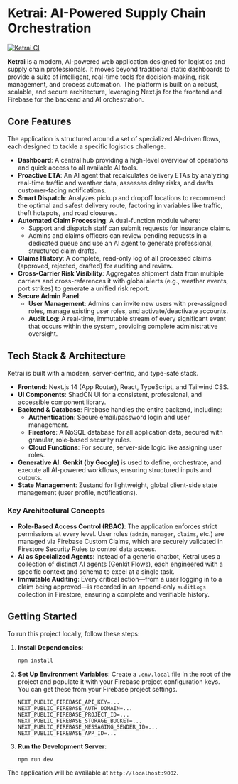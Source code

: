 # Ketrai: AI-Powered Supply Chain Orchestration

[![Ketrai CI](https://github.com/YOUR_USERNAME/YOUR_REPONAME/actions/workflows/main.yml/badge.svg)](https://github.com/YOUR_USERNAME/YOUR_REPONAME/actions/workflows/main.yml)

**Ketrai** is a modern, AI-powered web application designed for logistics and supply chain professionals. It moves beyond traditional static dashboards to provide a suite of intelligent, real-time tools for decision-making, risk management, and process automation. The platform is built on a robust, scalable, and secure architecture, leveraging Next.js for the frontend and Firebase for the backend and AI orchestration.

## Core Features

The application is structured around a set of specialized AI-driven flows, each designed to tackle a specific logistics challenge.

-   **Dashboard**: A central hub providing a high-level overview of operations and quick access to all available AI tools.
-   **Proactive ETA**: An AI agent that recalculates delivery ETAs by analyzing real-time traffic and weather data, assesses delay risks, and drafts customer-facing notifications.
-   **Smart Dispatch**: Analyzes pickup and dropoff locations to recommend the optimal and safest delivery route, factoring in variables like traffic, theft hotspots, and road closures.
-   **Automated Claim Processing**: A dual-function module where:
    -   Support and dispatch staff can submit requests for insurance claims.
    -   Admins and claims officers can review pending requests in a dedicated queue and use an AI agent to generate professional, structured claim drafts.
-   **Claims History**: A complete, read-only log of all processed claims (approved, rejected, drafted) for auditing and review.
-   **Cross-Carrier Risk Visibility**: Aggregates shipment data from multiple carriers and cross-references it with global alerts (e.g., weather events, port strikes) to generate a unified risk report.
-   **Secure Admin Panel**:
    -   **User Management**: Admins can invite new users with pre-assigned roles, manage existing user roles, and activate/deactivate accounts.
    -   **Audit Log**: A real-time, immutable stream of every significant event that occurs within the system, providing complete administrative oversight.

## Tech Stack & Architecture

Ketrai is built with a modern, server-centric, and type-safe stack.

-   **Frontend**: Next.js 14 (App Router), React, TypeScript, and Tailwind CSS.
-   **UI Components**: ShadCN UI for a consistent, professional, and accessible component library.
-   **Backend & Database**: Firebase handles the entire backend, including:
    -   **Authentication**: Secure email/password login and user management.
    -   **Firestore**: A NoSQL database for all application data, secured with granular, role-based security rules.
    -   **Cloud Functions**: For secure, server-side logic like assigning user roles.
-   **Generative AI**: **Genkit (by Google)** is used to define, orchestrate, and execute all AI-powered workflows, ensuring structured inputs and outputs.
-   **State Management**: Zustand for lightweight, global client-side state management (user profile, notifications).

### Key Architectural Concepts

-   **Role-Based Access Control (RBAC)**: The application enforces strict permissions at every level. User roles (`admin`, `manager`, `claims`, etc.) are managed via Firebase Custom Claims, which are securely validated in Firestore Security Rules to control data access.
-   **AI as Specialized Agents**: Instead of a generic chatbot, Ketrai uses a collection of distinct AI agents (Genkit Flows), each engineered with a specific context and schema to excel at a single task.
-   **Immutable Auditing**: Every critical action—from a user logging in to a claim being approved—is recorded in an append-only `auditLogs` collection in Firestore, ensuring a complete and verifiable history.

## Getting Started

To run this project locally, follow these steps:

1.  **Install Dependencies**:
    ```bash
    npm install
    ```

2.  **Set Up Environment Variables**:
    Create a `.env.local` file in the root of the project and populate it with your Firebase project configuration keys. You can get these from your Firebase project settings.

    ```
    NEXT_PUBLIC_FIREBASE_API_KEY=...
    NEXT_PUBLIC_FIREBASE_AUTH_DOMAIN=...
    NEXT_PUBLIC_FIREBASE_PROJECT_ID=...
    NEXT_PUBLIC_FIREBASE_STORAGE_BUCKET=...
    NEXT_PUBLIC_FIREBASE_MESSAGING_SENDER_ID=...
    NEXT_PUBLIC_FIREBASE_APP_ID=...
    ```

3.  **Run the Development Server**:
    ```bash
    npm run dev
    ```

The application will be available at `http://localhost:9002`.
